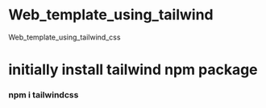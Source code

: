 # Web_template_using_tailwind
Web_template_using_tailwind_css



# initially install tailwind npm package

### npm i tailwindcss
